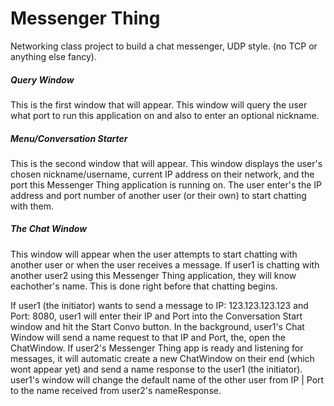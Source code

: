 # Messenger Thing
Networking class project to build a chat messenger, UDP style. (no TCP or anything else fancy).


##### Query Window
This is the first window that will appear. This window will query the user what port to run this application on and also to enter an optional nickname.


##### Menu/Conversation Starter
This is the second window that will appear. This window displays the user's chosen nickname/username, current IP address on their network, and the port this Messenger Thing application is running on.
The user enter's the IP address and port number of another user (or their own) to start chatting with them.


##### The Chat Window
This window will appear when the user attempts to start chatting with another user or when the user receives a message. 
If user1 is chatting with another user2 using this Messenger Thing application, they will know eachother's name. This is done right before that chatting begins. 

If user1 (the initiator) wants to send a message to IP: 123.123.123.123 and Port: 8080, user1 will enter their IP and Port into the Conversation Start window and hit the Start Convo button. In the background, user1's Chat Window will send a name request to that IP and Port, the, open the ChatWindow. If user2's Messenger Thing app is ready and listening for messages, it will automatic create a new ChatWindow on their end (which wont appear yet) and send a name response to the user1 (the initiator). user1's window will change the default name of the other user from IP | Port to the name received from user2's nameResponse.


